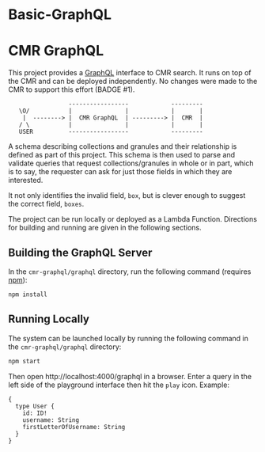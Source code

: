 # Basic-GraphQL
# CMR GraphQL

This project provides a [GraphQL](https://graphql.org/) interface to CMR search. It runs on top of the CMR and 
can be deployed independently. No changes were made to the CMR to support this effort (BADGE #1).

```
                 -----------------            ---------
   \O/           |               |            |       |
    |  --------> |  CMR GraphQL  | ---------> |  CMR  |
   / \           |               |            |       |
   USER          -----------------            ---------
```

A schema describing collections and granules and their relationship is defined as part of this project.
This schema is then used to parse and validate queries that request collections/granules in whole or in
part, which is to say, the requester can ask for just those fields in which they are interested.


It not only identifies the invalid field, `box`, but is clever enough to suggest the correct field, `boxes`.

The project can be run locally or deployed as a Lambda Function. Directions for building and running are
given in the following sections.

## Building the GraphQL Server

In the `cmr-graphql/graphql` directory, run the following command (requires [npm](https://www.npmjs.com/get-npm)):

```bash
npm install
```

## Running Locally

The system can be launched locally by running the following command in the `cmr-graphql/graphql` directory:

```bash
npm start
```
Then open http://localhost:4000/graphql in a browser. Enter a query in the left side of the playground interface
then hit the `play` icon.
Example:

```
{
  type User {
    id: ID!
    username: String
    firstLetterOfUsername: String
  }
}
```


